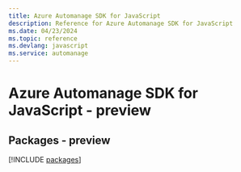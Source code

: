 ```yaml
---
title: Azure Automanage SDK for JavaScript
description: Reference for Azure Automanage SDK for JavaScript
ms.date: 04/23/2024
ms.topic: reference
ms.devlang: javascript
ms.service: automanage
---
```

# Azure Automanage SDK for JavaScript - preview
## Packages - preview
[!INCLUDE [packages](automanage-index.md)]